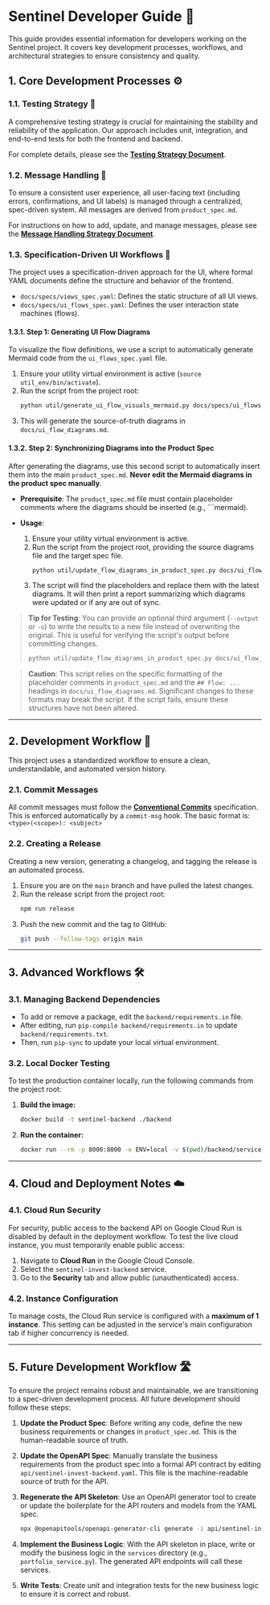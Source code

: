 # Sentinel Developer Guide 🚀

This guide provides essential information for developers working on the Sentinel project. It covers key development processes, workflows, and architectural strategies to ensure consistency and quality.

## 1. Core Development Processes ⚙️

### 1.1. Testing Strategy 🧪

A comprehensive testing strategy is crucial for maintaining the stability and reliability of the application. Our approach includes unit, integration, and end-to-end tests for both the frontend and backend.

For complete details, please see the **[Testing Strategy Document](./testing_strategy.md)**.

### 1.2. Message Handling 💬

To ensure a consistent user experience, all user-facing text (including errors, confirmations, and UI labels) is managed through a centralized, spec-driven system. All messages are derived from `product_spec.md`.

For instructions on how to add, update, and manage messages, please see the **[Message Handling Strategy Document](./message_handling.md)**.

### 1.3. Specification-Driven UI Workflows 🎨

The project uses a specification-driven approach for the UI, where formal YAML documents define the structure and behavior of the frontend.

- `docs/specs/views_spec.yaml`: Defines the static structure of all UI views.
- `docs/specs/ui_flows_spec.yaml`: Defines the user interaction state machines (flows).

#### 1.3.1. Step 1: Generating UI Flow Diagrams

To visualize the flow definitions, we use a script to automatically generate Mermaid code from the `ui_flows_spec.yaml` file.

1.  Ensure your utility virtual environment is active (`source util_env/bin/activate`).
2.  Run the script from the project root:
    ```bash
    python util/generate_ui_flow_visuals_mermaid.py docs/specs/ui_flows_spec.yaml
    ```
3.  This will generate the source-of-truth diagrams in `docs/ui_flow_diagrams.md`.

#### 1.3.2. Step 2: Synchronizing Diagrams into the Product Spec

After generating the diagrams, use this second script to automatically insert them into the main `product_spec.md`. **Never edit the Mermaid diagrams in the product spec manually**.

-   **Prerequisite**: The `product_spec.md` file must contain placeholder comments where the diagrams should be inserted (e.g., ```mermaid).

-   **Usage**:
    1.  Ensure your utility virtual environment is active.
    2.  Run the script from the project root, providing the source diagrams file and the target spec file.
        ```bash
        python util/update_flow_diagrams_in_product_spec.py docs/ui_flow_diagrams.md product_spec.md
        ```
    3.  The script will find the placeholders and replace them with the latest diagrams. It will then print a report summarizing which diagrams were updated or if any are out of sync.
    
> **Tip for Testing**: You can provide an optional third argument (`--output` or `-o`) to write the results to a new file instead of overwriting the original. This is useful for verifying the script's output before committing changes.
> ```bash
> python util/update_flow_diagrams_in_product_spec.py docs/ui_flow_diagrams.md product_spec.md -o product_spec_test.md
> ```

> **Caution**: This script relies on the specific formatting of the placeholder comments in `product_spec.md` and the `## Flow: ...` headings in `docs/ui_flow_diagrams.md`. Significant changes to these formats may break the script. If the script fails, ensure these structures have not been altered.

---

## 2. Development Workflow 🔄

This project uses a standardized workflow to ensure a clean, understandable, and automated version history.

### 2.1. Commit Messages

All commit messages must follow the [**Conventional Commits**](https://www.conventionalcommits.org/) specification. This is enforced automatically by a `commit-msg` hook. The basic format is:
`<type>(<scope>): <subject>`

### 2.2. Creating a Release

Creating a new version, generating a changelog, and tagging the release is an automated process.

1.  Ensure you are on the `main` branch and have pulled the latest changes.
2.  Run the release script from the project root:
    ```bash
    npm run release
    ```
3.  Push the new commit and the tag to GitHub:
    ```bash
    git push --follow-tags origin main
    ```

---

## 3. Advanced Workflows 🛠️

### 3.1. Managing Backend Dependencies

-   To add or remove a package, edit the `backend/requirements.in` file.
-   After editing, run `pip-compile backend/requirements.in` to update `backend/requirements.txt`.
-   Then, run `pip-sync` to update your local virtual environment.

### 3.2. Local Docker Testing

To test the production container locally, run the following commands from the project root:

1.  **Build the image:**
    ```bash
    docker build -t sentinel-backend ./backend
    ```
2.  **Run the container:**
    ```bash
    docker run --rm -p 8000:8000 -e ENV=local -v $(pwd)/backend/serviceAccountKey.json:/app/serviceAccountKey.json sentinel-backend
    ```
---

## 4. Cloud and Deployment Notes ☁️

### 4.1. Cloud Run Security

For security, public access to the backend API on Google Cloud Run is disabled by default in the deployment workflow. To test the live cloud instance, you must temporarily enable public access:
1.  Navigate to **Cloud Run** in the Google Cloud Console.
2.  Select the `sentinel-invest-backend` service.
3.  Go to the **Security** tab and allow public (unauthenticated) access.

### 4.2. Instance Configuration

To manage costs, the Cloud Run service is configured with a **maximum of 1 instance**. This setting can be adjusted in the service's main configuration tab if higher concurrency is needed.

---

## 5. Future Development Workflow 🛣️

To ensure the project remains robust and maintainable, we are transitioning to a spec-driven development process. All future development should follow these steps:

1.  **Update the Product Spec**: Before writing any code, define the new business requirements or changes in `product_spec.md`. This is the human-readable source of truth.

2.  **Update the OpenAPI Spec**: Manually translate the business requirements from the product spec into a formal API contract by editing `api/sentinel-invest-backend.yaml`. This file is the machine-readable source of truth for the API.

3.  **Regenerate the API Skeleton**: Use an OpenAPI generator tool to create or update the boilerplate for the API routers and models from the YAML spec.
    ```bash
    npx @openapitools/openapi-generator-cli generate -i api/sentinel-invest-backend.yaml -g python-fastapi -o api/generated_backend_fastapi
    ```

4.  **Implement the Business Logic**: With the API skeleton in place, write or modify the business logic in the `services` directory (e.g., `portfolio_service.py`). The generated API endpoints will call these services.

5.  **Write Tests**: Create unit and integration tests for the new business logic to ensure it is correct and robust.

